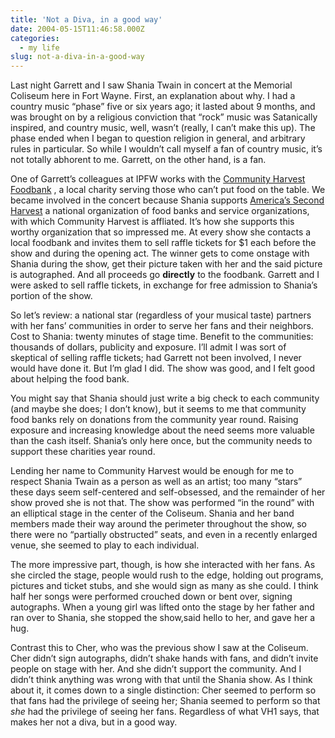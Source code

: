 ```yaml
---
title: 'Not a Diva, in a good way'
date: 2004-05-15T11:46:58.000Z
categories:
  - my life
slug: not-a-diva-in-a-good-way
---
```

Last night Garrett and I saw Shania Twain in concert at the Memorial Coliseum here in Fort Wayne. First, an explanation about why. I had a country music “phase” five or six years ago; it lasted about 9 months, and was brought on by a religious conviction that “rock” music was Satanically inspired, and country music, well, wasn’t (really, I can’t make this up). The phase ended when I began to question religion in general, and arbitrary rules in particular. So while I wouldn’t call myself a fan of country music, it’s not totally abhorent to me. Garrett, on the other hand, is a fan.

One of Garrett’s colleagues at <span class="caps">IPFW</span> works with the [Community Harvest Foodbank][1] , a local charity serving those who can’t put food on the table. We became involved in the concert because Shania supports [America’s Second Harvest][2]  a national organization of food banks and service organizations, with which Community Harvest is affliated. It’s how she supports this worthy organization that so impressed me. At every show she contacts a local foodbank and invites them to sell raffle tickets for $1 each before the show and during the opening act. The winner gets to come onstage with Shania during the show, get their picture taken with her and the said picture is autographed. And all proceeds go **directly** to the foodbank. Garrett and I were asked to sell raffle tickets, in exchange for free admission to Shania’s portion of the show.

So let’s review: a national star (regardless of your musical taste) partners with her fans’ communities in order to serve her fans and their neighbors. Cost to Shania: twenty minutes of stage time. Benefit to the communities: thousands of dollars, publicity and exposure. I’ll admit I was sort of skeptical of selling raffle tickets; had Garrett not been involved, I never would have done it. But I’m glad I did. The show was good, and I felt good about helping the food bank.

You might say that Shania should just write a big check to each community (and maybe she does; I don’t know), but it seems to me that community food banks rely on donations from the community year round. Raising exposure and increasing knowledge about the need seems more valuable than the cash itself. Shania’s only here once, but the community needs to support these charities year round.

Lending her name to Community Harvest would be enough for me to respect Shania Twain as a person as well as an artist; too many “stars” these days seem self-centered and self-obsessed, and the remainder of her show proved she is not that. The show was performed “in the round” with an elliptical stage in the center of the Coliseum. Shania and her band members made their way around the perimeter throughout the show, so there were no “partially obstructed” seats, and even in a recently enlarged venue, she seemed to play to each individual.

The more impressive part, though, is how she interacted with her fans. As she circled the stage, people would rush to the edge, holding out programs, pictures and ticket stubs, and she would sign as many as she could. I think half her songs were performed crouched down or bent over, signing autographs. When a young girl was lifted onto the stage by her father and ran over to Shania, she stopped the show,said hello to her, and gave her a hug.

Contrast this to Cher, who was the previous show I saw at the Coliseum. Cher didn’t sign autographs, didn’t shake hands with fans, and didn’t invite people on stage with her. And she didn’t support the community. And I didn’t think anything was wrong with that until the Shania show. As I think about it, it comes down to a single distinction: Cher seemed to perform so that fans had the privilege of seeing her; Shania seemed to perform so that _she_ had the privilege of seeing her fans. Regardless of what <span class="caps">VH1</span> says, that makes her not a diva, but in a good way.



 [1]: http://www.communityharvest.org/
 [2]: http://www.secondharvest.org/
